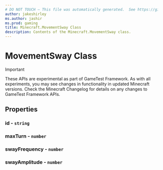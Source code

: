 ```yaml
---
# DO NOT TOUCH — This file was automatically generated.  See https://github.com/Mojang/MinecraftScriptingApiDocsGenerator to modify descriptions, examples, etc.
author: jakeshirley
ms.author: jashir
ms.prod: gaming
title: Minecraft.MovementSway Class
description: Contents of the Minecraft.MovementSway class.
---
```

# MovementSway Class
>[!IMPORTANT]
>These APIs are experimental as part of GameTest Framework. As with all experiments, you may see changes in functionality in updated Minecraft versions. Check the Minecraft Changelog for details on any changes to GameTest Framework APIs.
## Properties
### **id** - `string`



### **maxTurn** - `number`



### **swayFrequency** - `number`



### **swayAmplitude** - `number`




